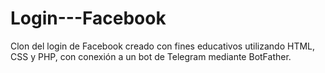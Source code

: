 # Login---Facebook
Clon del login de Facebook creado con fines educativos utilizando HTML, CSS y PHP, con conexión a un bot de Telegram mediante BotFather.
